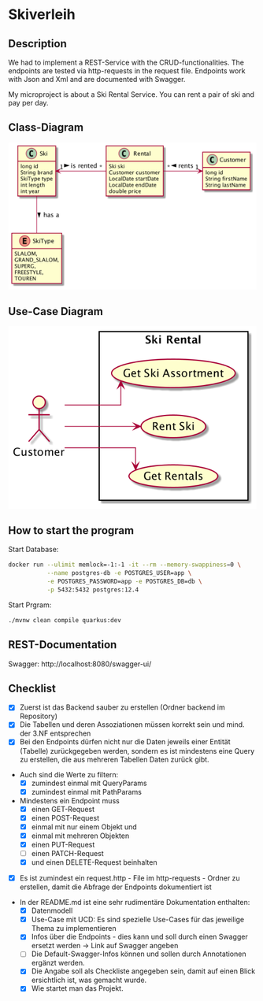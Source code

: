 # Skiverleih

## Description

We had to implement a REST-Service with the CRUD-functionalities. 
The endpoints are tested via http-requests in the request file.
Endpoints work with Json and Xml and are documented with Swagger. 

My microproject is about a Ski Rental Service. You can rent a pair of ski and pay per day.

## Class-Diagram

![Class Diagram](images/cld.png)

## Use-Case Diagram

![Use-Case Diagram](images/ucd.png)

## How to start the program
Start Database:
```bash
docker run --ulimit memlock=-1:-1 -it --rm --memory-swappiness=0 \
           --name postgres-db -e POSTGRES_USER=app \
           -e POSTGRES_PASSWORD=app -e POSTGRES_DB=db \
           -p 5432:5432 postgres:12.4
```
Start Prgram:
```bash
./mvnw clean compile quarkus:dev
```

## REST-Documentation
Swagger: http://localhost:8080/swagger-ui/

## Checklist
- [x] Zuerst ist das Backend sauber zu erstellen (Ordner backend im Repository)
- [x] Die Tabellen und deren Assoziationen müssen korrekt sein und mind. der 3.NF entsprechen
- [x] Bei den Endpoints dürfen nicht nur die Daten jeweils einer Entität (Tabelle) zurückgegeben werden, sondern es ist mindestens eine Query zu erstellen, die aus mehreren Tabellen Daten zurück gibt.
- Auch sind die Werte zu filtern:
    - [x] zumindest einmal mit QueryParams
    - [x] zumindest einmal mit PathParams
- Mindestens ein Endpoint muss
  - [x] einen GET-Request
  - [x] einen POST-Request
  - [x] einmal mit nur einem Objekt und
  - [x] einmal mit mehreren Objekten
  - [x] einen PUT-Request
  - [ ] einen PATCH-Request
  - [x] und einen DELETE-Request beinhalten
  
- [x] Es ist zumindest ein request.http - File im http-requests - Ordner zu erstellen, damit die Abfrage der Endpoints dokumentiert ist
  
- In der README.md ist eine sehr rudimentäre Dokumentation enthalten:
  - [x] Datenmodell
  - [x] Use-Case mit UCD: Es sind spezielle Use-Cases für das jeweilige Thema zu implementieren
  - [x] Infos über die Endpoints - dies kann und soll durch einen Swagger ersetzt werden → Link auf Swagger angeben
  - [ ] Die Default-Swagger-Infos können und sollen durch Annotationen ergänzt werden.
  - [x] Die Angabe soll als Checkliste angegeben sein, damit auf einen Blick ersichtlich ist, was gemacht wurde.
  - [x] Wie startet man das Projekt.
